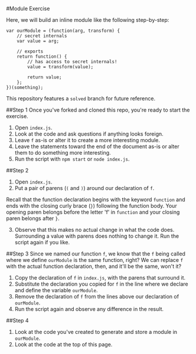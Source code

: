 #Module Exercise

Here, we will build an inline module like the following step-by-step:

	var ourModule = (function(arg, transform) {
		// secret internals
		var value = arg;
	
		// exports
		return function() {
			// has access to secret internals!
			value = transform(value);
	
			return value;
		};
	})(something);

This repository features a `solved` branch for future reference.

##Step 1
Once you've forked and cloned this repo, you're ready to start the exercise.

1. Open `index.js`.
2. Look at the code and ask questions if anything looks foreign.
3. Leave `f` as-is or alter it to create a more interesting module.
4. Leave the statements toward the end of the document as-is or alter them to
do something more interesting.
5. Run the script with `npm start` or `node index.js`.

##Step 2
1. Open `index.js`.
2. Put a pair of parens (`(` and `)`) around our declaration of `f`.

Recall that the function declaration begins with the keyword `function` and
ends with the closing curly brace (`}`) following the function body. Your
opening paren belongs before the letter 'f' in `function` and your closing paren
belongs after `}`.

3. Observe that this makes no actual change in what the code does. Surrounding a
value with parens does nothing to change it. Run the script again if you like.

##Step 3
Since we named our function `f`, we know that the `f` being called where we
define `ourModule` is the same function, right? We can replace `f` with the
actual function declaration, then, and it'll be the same, won't it?

1. Copy the declaration of `f` in `index.js`, with the parens that surround it.
2. Substitute the declaration you copied for `f` in the line where we declare
and define the variable `ourModule`.
3. Remove the declaration of `f` from the lines above our declaration of
`ourModule`.
4. Run the script again and observe any difference in the result.

##Step 4
1. Look at the code you've created to generate and store a module in `ourModule`.
2. Look at the code at the top of this page.
